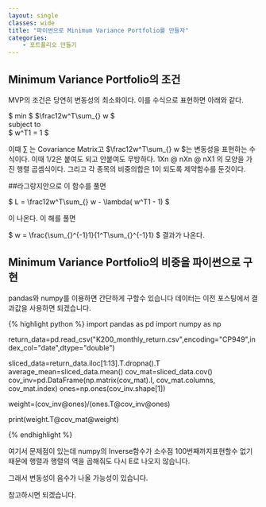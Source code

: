 ```yaml
---
layout: single
classes: wide
title: "파이썬으로 Minimum Variance Portfolio를 만들자"
categories:
    - 포트폴리오 만들기
---
```


## Minimum Variance Portfolio의 조건
MVP의 조건은 당연히 변동성의 최소화이다. 이를 수식으로 표현하면 아래와 같다.

$ min $  $\frac12w^T\sum_{} w $   
 subject to  
$ w^T1 = 1 $  

이때 $\sum_{}$ 는 Covariance Matrix고 $\frac12w^T\sum_{} w $는 변동성을 표현하는 수식이다. 이때 1/2은 붙여도 되고 안붙여도 무방하다.   1Xn @ nXn @ nX1 의 모양을 가진 행렬 곱셈식이다.
그리고 각 종목의 비중의합은 1이 되도록 제약함수를 둔것이다.

##라그랑지안으로 이 함수를 풀면

$ L = \frac12w^T\sum_{} w - \lambda( w^T1 - 1) $  

이 나온다. 이 해를 풀면 

$ w = \frac{\sum_{}^{-1}1}{1^T\sum_{}^{-1}1} $ 결과가 나온다.  
## Minimum Variance Portfolio의 비중을 파이썬으로 구현  
pandas와 numpy를 이용하면 간단하게 구할수 있습니다  데이터는 이전 포스팅에서 결과값을 사용하면 되겠습니다.  

{% highlight python %}
import pandas as pd
import numpy as np

return_data=pd.read_csv("K200_monthly_return.csv",encoding="CP949",index_col="date",dtype="double")

sliced_data=return_data.iloc[1:13].T.dropna().T
average_mean=sliced_data.mean()
cov_mat=sliced_data.cov() 
cov_inv=pd.DataFrame(np.matrix(cov_mat).I, cov_mat.columns, cov_mat.index)
ones=np.ones(cov_inv.shape[1])


weight=(cov_inv@ones)/(ones.T@cov_inv@ones)

print(weight.T@cov_mat@weight)

{% endhighlight %}

여기서 문제점이 있는데 numpy의 Inverse함수가 소수점 100번째까지표현할수 없기때문에 행렬과 행렬의 역을 곱해줘도 다시 E로 나오지 않습니다.

그래서 변동성이 음수가 나올 가능성이 있습니다.

참고하시면 되겠습니다.
